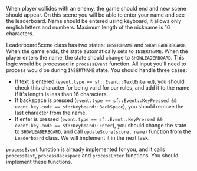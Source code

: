 When player collides with an enemy, the game should end and new scene should appear. On this scene you will be able to enter your name and see the leaderboard. Name should be entered using keyboard, it allows only english letters and numbers. Maximum length of the nickname is 16 characters.   

LeaderboardScene class has two states: `INSERTNAME` and `SHOWLEADERBOARD`. When the game ends, the state automatically sets to `INSERTNAME`. When the player enters the name, the state should change to `SHOWLEADERBOARD`.
This logic would be processed in `processEvent` function. All input you'll need to process would be during `INSERTNAME` state. You should handle three cases:
 - If text is entered (`event.type == sf::Event::TextEntered`), you should check this character for being valid for our rules, and add it to the name if it's length is less than 16 characters.
 - If backspace is pressed (`event.type == sf::Event::KeyPressed && event.key.code == sf::Keyboard::BackSpace`), you should remove the last character from the name.
 - If enter is pressed (`event.type == sf::Event::KeyPressed && event.key.code == sf::Keyboard::Enter`), you should change the state to `SHOWLEADERBOARD`, and call `updateScore(score, name)` function from the `Leaderboard` class. We will implement it in the next task.

`processEvent` function is already implemented for you, and it calls `processText`, `processBackspace` and `processEnter` functions. You should implement these functions.